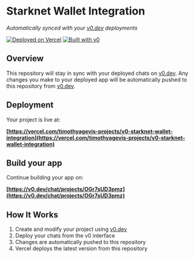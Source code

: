 # Starknet Wallet Integration

*Automatically synced with your [v0.dev](https://v0.dev) deployments*

[![Deployed on Vercel](https://img.shields.io/badge/Deployed%20on-Vercel-black?style=for-the-badge&logo=vercel)](https://vercel.com/timothyagevis-projects/v0-starknet-wallet-integration)
[![Built with v0](https://img.shields.io/badge/Built%20with-v0.dev-black?style=for-the-badge)](https://v0.dev/chat/projects/OGr7sUD3pmz)

## Overview

This repository will stay in sync with your deployed chats on [v0.dev](https://v0.dev).
Any changes you make to your deployed app will be automatically pushed to this repository from [v0.dev](https://v0.dev).

## Deployment

Your project is live at:

**[https://vercel.com/timothyagevis-projects/v0-starknet-wallet-integration](https://vercel.com/timothyagevis-projects/v0-starknet-wallet-integration)**

## Build your app

Continue building your app on:

**[https://v0.dev/chat/projects/OGr7sUD3pmz](https://v0.dev/chat/projects/OGr7sUD3pmz)**

## How It Works

1. Create and modify your project using [v0.dev](https://v0.dev)
2. Deploy your chats from the v0 interface
3. Changes are automatically pushed to this repository
4. Vercel deploys the latest version from this repository
